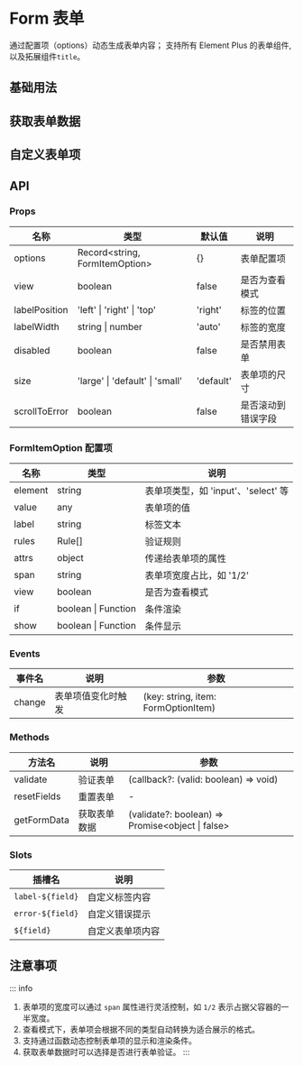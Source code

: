 # Form 表单

通过配置项（options）动态生成表单内容； 支持所有 Element Plus 的表单组件, 以及拓展组件`title`。

## 基础用法

<preview path="../demo/form/basic.vue"></preview>

## 获取表单数据

<preview path="../demo/form/form-data.vue"></preview>

## 自定义表单项

<preview path="../demo/form/slot.vue"></preview>

## API

### Props

| 名称          | 类型                            | 默认值    | 说明               |
| ------------- | ------------------------------- | --------- | ------------------ |
| options       | Record<string, FormItemOption>  | {}        | 表单配置项         |
| view          | boolean                         | false     | 是否为查看模式     |
| labelPosition | 'left' \| 'right' \| 'top'      | 'right'   | 标签的位置         |
| labelWidth    | string \| number                | 'auto'    | 标签的宽度         |
| disabled      | boolean                         | false     | 是否禁用表单       |
| size          | 'large' \| 'default' \| 'small' | 'default' | 表单项的尺寸       |
| scrollToError | boolean                         | false     | 是否滚动到错误字段 |

### FormItemOption 配置项

| 名称    | 类型                | 说明                                |
| ------- | ------------------- | ----------------------------------- |
| element | string              | 表单项类型，如 'input'、'select' 等 |
| value   | any                 | 表单项的值                          |
| label   | string              | 标签文本                            |
| rules   | Rule[]              | 验证规则                            |
| attrs   | object              | 传递给表单项的属性                  |
| span    | string              | 表单项宽度占比，如 '1/2'            |
| view    | boolean             | 是否为查看模式                      |
| if      | boolean \| Function | 条件渲染                            |
| show    | boolean \| Function | 条件显示                            |

### Events

| 事件名 | 说明               | 参数                                |
| ------ | ------------------ | ----------------------------------- |
| change | 表单项值变化时触发 | (key: string, item: FormOptionItem) |

### Methods

| 方法名      | 说明         | 参数                                             |
| ----------- | ------------ | ------------------------------------------------ |
| validate    | 验证表单     | (callback?: (valid: boolean) => void)            |
| resetFields | 重置表单     | -                                                |
| getFormData | 获取表单数据 | (validate?: boolean) => Promise<object \| false> |

### Slots

| 插槽名           | 说明             |
| ---------------- | ---------------- |
| `label-${field}` | 自定义标签内容   |
| `error-${field}` | 自定义错误提示   |
| `${field}`       | 自定义表单项内容 |

## 注意事项

::: info

1. 表单项的宽度可以通过 `span` 属性进行灵活控制，如 `1/2` 表示占据父容器的一半宽度。
2. 查看模式下，表单项会根据不同的类型自动转换为适合展示的格式。
3. 支持通过函数动态控制表单项的显示和渲染条件。
4. 获取表单数据时可以选择是否进行表单验证。
   :::
